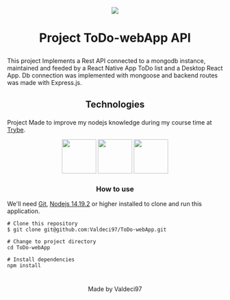 <div align="center">
  <img src="https://user-images.githubusercontent.com/87498097/167487823-22b4631a-a4df-49ee-8322-8ac9bc5dbf9a.png" />
</div>

# <p align="center">Project ToDo-webApp API</p>

This project Implements a Rest API connected to a mongodb instance, maintained and feeded by a React Native App ToDo list and a Desktop React App.
Db connection was implemented with mongoose and backend routes was made with Express.js.


## <p align="center">Technologies</p>

Project Made to improve my nodejs knowledge during my course time at [Trybe](https://www.betrybe.com/).

<div align="center">
  <img src="https://cdn.jsdelivr.net/gh/devicons/devicon/icons/mongodb/mongodb-original-wordmark.svg" width="80px" />
  <img src="https://cdn.jsdelivr.net/gh/devicons/devicon/icons/express/express-original-wordmark.svg" width="80px" />
  <img src="https://cdn.jsdelivr.net/gh/devicons/devicon/icons/nodejs/nodejs-original-wordmark.svg" width="80px" />
</div>

### <p align="center">How to use</p>
We'll need [Git](https://git-scm.com/), [Nodejs 14.19.2](https://nodejs.org/) or higher installed to clone and run this application.

```
# Clone this repository
$ git clone git@github.com:Valdeci97/ToDo-webApp.git

# Change to project directory
cd ToDo-webApp

# Install dependencies
npm install
```
#
<p align="center" font-size="20px">Made by Valdeci97</p>
